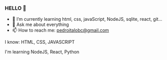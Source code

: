 ### HELLO 👋



- 🌱 I’m currently learning html, css, javaScript, NodeJS, sqlite, react, git...
- 💬 Ask me about everything
- 📫 How to reach me: pedroitalobc@gmail.com

I know: HTML, CSS, JAVASCRIPT

I'm learning NodeJS, React, Python

